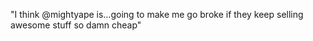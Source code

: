 <!--
id: 469364165
link: http://kevinisom.info/post/469364165/i-think-mightyape-is-going-to-make-me-go-broke
slug: i-think-mightyape-is-going-to-make-me-go-broke
date: Wed Mar 24 2010 16:19:43 GMT+1300 (NZDT)
raw: {"blog_name":"kevinisom","id":469364165,"post_url":"http://kevinisom.info/post/469364165/i-think-mightyape-is-going-to-make-me-go-broke","slug":"i-think-mightyape-is-going-to-make-me-go-broke","type":"text","date":"2010-03-24 03:19:43 GMT","timestamp":1269400783,"state":"published","format":"html","reblog_key":"rO6qwB5K","tags":[],"short_url":"http://tmblr.co/Zw68YyR_Ut5","highlighted":[],"feed_item":"http://twitter.com/kev_nz/statuses/10959277542","from_feed_id":"650289","note_count":0,"title":null,"body":"<p>\"I think @mightyape is&#8230;going to make me go broke if they keep selling awesome stuff so damn cheap\"</p>"}
publish: 2010-03-024
tags: 
title: null
-->


"I think @mightyape is…going to make me go broke if they keep selling
awesome stuff so damn cheap"


